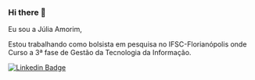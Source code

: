 ### Hi there 🖖

Eu sou a Júlia Amorim,

 Estou trabalhando como bolsista em pesquisa no IFSC-Florianópolis onde Curso a 3ª fase de Gestão da Tecnologia da Informação.
 
[![Linkedin Badge](https://img.shields.io/badge/-JúliaCavalcante-blue?style=flat-square&logo=Linkedin&logoColor=white&link=https://www.linkedin.com/in/)](https://www.linkedin.com/in/j%C3%BAlia-cavalcante-1b35927b/) 
 
 
 
